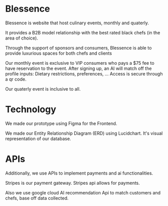 # Blessence

Blessence is website that host culinary events, monthly and quaterly. 

It provides a B2B model relationship with the best rated black chefs (in the area of choice).

Through the support of sponsors and consumers, Blessence is able to provide luxurious spaces for both chefs and clients

Our monthly event is exclusive to VIP consumers who pays a $75 fee to have reservation to the event. After signing up, an AI will match off the profile inputs: Dietary restrictions, preferences, ... Access is secure through a qr code.

Our quaterly event is inclusive to all.

# Technology

We made our prototype using Figma for the Frontend.

We made our Entity Relationship Diagram (ERD) using Lucidchart. It's visual representation of our database.

# APIs

Additionally, we use APIs to implement payments and ai functionalities.

Stripes is our payment gateway. Stripes api allows for payments.

Also we use google cloud AI recommendation Api to match customers and chefs, base off data collected.
